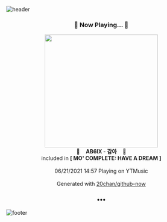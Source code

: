 ![header](https://capsule-render.vercel.app/api?type=wave&height=170&section=header&text=Hi.%20I'm%20SHIFT&fontColor=090707&fontAlignX=45&fontAlignY=65&fontSize=100)

<h3 align="center">🎵 Now Playing... 🎵</h3>
<p align="center">
  <a href="https://music.youtube.com/watch?v=Yk13R8njMCQ">
    <img width="300" src="https://lh3.googleusercontent.com/FM1TkbAydr9xeUukQBaxFH1jN_D2c1N2Xp8HWW--58-jMzaBGSO_X4XXvZ3HRbRvl8pUXABijU7DUIXJ">
  </a>
  <br>
  🎵&nbsp&nbsp&nbsp <b>AB6IX - 감아</b> &nbsp&nbsp&nbsp🎵
  <br>
  included in <b>[ MO' COMPLETE: HAVE A DREAM ]</b>
  
  <br />
  <br />
  06/21/2021 14:57 Playing on YTMusic
  <br />
  <br />
  Generated with <a href="https://github.com/20chan/github-now">20chan/github-now</a>
</p>

<h3 align="center">•••</h3>

![footer](https://capsule-render.vercel.app/api?type=wave&height=150&section=footer)
